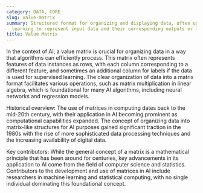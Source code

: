 ```yaml
---
category: DATA, CORE
slug: value-matrix
summary: Structured format for organizing and displaying data, often used in machine
  learning to represent input data and their corresponding outputs or labels.
title: Value Matrix
---
```


In the context of AI, a value matrix is crucial for organizing data in a way that algorithms can efficiently process. This matrix often represents features of data instances as rows, with each column corresponding to a different feature, and sometimes an additional column for labels if the data is used for supervised learning. The clear organization of data into a matrix format facilitates various operations, such as matrix multiplication in linear algebra, which is foundational for many AI algorithms, including neural networks and regression models.

Historical overview: The use of matrices in computing dates back to the mid-20th century, with their application in AI becoming prominent as computational capabilities expanded. The concept of organizing data into matrix-like structures for AI purposes gained significant traction in the 1980s with the rise of more sophisticated data processing techniques and the increasing availability of digital data.

Key contributors: While the general concept of a matrix is a mathematical principle that has been around for centuries, key advancements in its application to AI come from the field of computer science and statistics. Contributors to the development and use of matrices in AI include researchers in machine learning and statistical computing, with no single individual dominating this foundational concept.